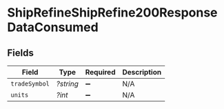 # ShipRefineShipRefine200ResponseDataConsumed


## Fields

| Field              | Type               | Required           | Description        |
| ------------------ | ------------------ | ------------------ | ------------------ |
| `tradeSymbol`      | *?string*          | :heavy_minus_sign: | N/A                |
| `units`            | *?int*             | :heavy_minus_sign: | N/A                |